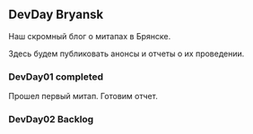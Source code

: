 ## DevDay Bryansk

Наш скромный блог о митапах в Брянске.

Здесь будем публиковать анонсы и отчеты о их проведении.

### DevDay01 completed

Прошел первый митап. Готовим отчет.

### DevDay02 Backlog
